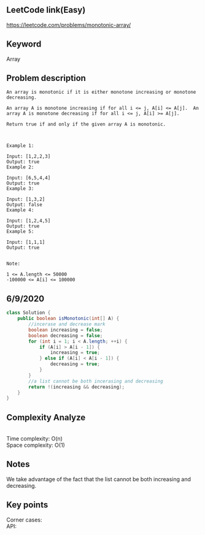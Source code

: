 ## LeetCode link(Easy)
https://leetcode.com/problems/monotonic-array/

## Keyword
Array

## Problem description
```
An array is monotonic if it is either monotone increasing or monotone decreasing.

An array A is monotone increasing if for all i <= j, A[i] <= A[j].  An array A is monotone decreasing if for all i <= j, A[i] >= A[j].

Return true if and only if the given array A is monotonic.

 

Example 1:

Input: [1,2,2,3]
Output: true
Example 2:

Input: [6,5,4,4]
Output: true
Example 3:

Input: [1,3,2]
Output: false
Example 4:

Input: [1,2,4,5]
Output: true
Example 5:

Input: [1,1,1]
Output: true
 

Note:

1 <= A.length <= 50000
-100000 <= A[i] <= 100000
```
## 6/9/2020

```java
class Solution {
    public boolean isMonotonic(int[] A) {
        //incerase and decrease mark
        boolean increasing = false;
        boolean decreasing = false;
        for (int i = 1; i < A.length; ++i) {
            if (A[i] > A[i - 1]) {
                increasing = true;
            } else if (A[i] < A[i - 1]) {
                decreasing = true;
            }
        }
        //a list cannot be both incerasing and decreasing
        return !(increasing && decreasing);
    }
}
```

## Complexity Analyze
\
Time complexity: O(n)\
Space complexity: O(1)

## Notes
We take advantage of the fact that the list cannot be both increasing and decreasing.

## Key points
Corner cases: \
API: